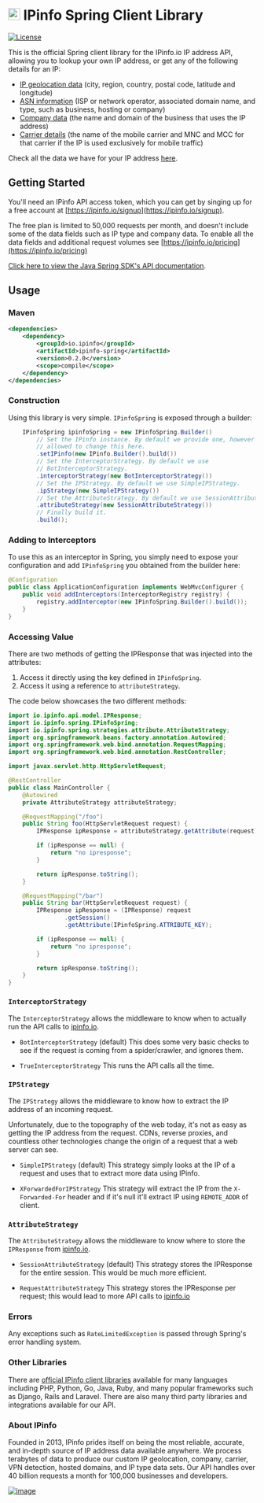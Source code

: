 # [<img src="https://ipinfo.io/static/ipinfo-small.svg" alt="IPinfo" width="24"/>](https://ipinfo.io/) IPinfo Spring Client Library

[![License](http://img.shields.io/:license-apache-blue.svg)](LICENSE)

This is the official Spring client library for the IPinfo.io IP address API,
allowing you to lookup your own IP address, or get any of the following details
for an IP:

 - [IP geolocation data](https://ipinfo.io/ip-geolocation-api) (city, region, country, postal code, latitude and longitude)
 - [ASN information](https://ipinfo.io/asn-api) (ISP or network operator, associated domain name, and type, such as business, hosting or company)
 - [Company data](https://ipinfo.io/ip-company-api) (the name and domain of the business that uses the IP address)
 - [Carrier details](https://ipinfo.io/ip-carrier-api) (the name of the mobile carrier and MNC and MCC for that carrier if the IP is used exclusively for mobile traffic)

Check all the data we have for your IP address [here](https://ipinfo.io/what-is-my-ip).

## Getting Started

You'll need an IPinfo API access token, which you can get by singing up for a
free account at [https://ipinfo.io/signup](https://ipinfo.io/signup).

The free plan is limited to 50,000 requests per month, and doesn't include some
of the data fields such as IP type and company data. To enable all the data
fields and additional request volumes see
[https://ipinfo.io/pricing](https://ipinfo.io/pricing)

[Click here to view the Java Spring SDK's API documentation](https://ipinfo.github.io/spring/).

## Usage

### Maven

```xml
<dependencies>
    <dependency>
        <groupId>io.ipinfo</groupId>
        <artifactId>ipinfo-spring</artifactId>
        <version>0.2.0</version>
        <scope>compile</scope>
    </dependency>
</dependencies>
```

### Construction

Using this library is very simple. `IPinfoSpring` is exposed through a builder:

```java
    IPinfoSpring ipinfoSpring = new IPinfoSpring.Builder()
        // Set the IPinfo instance. By default we provide one, however you're
        // allowed to change this here.
        .setIPinfo(new IPinfo.Builder().build())
        // Set the InterceptorStrategy. By default we use
        // BotInterceptorStrategy.
        .interceptorStrategy(new BotInterceptorStrategy())
        // Set the IPStrategy. By default we use SimpleIPStrategy.
        .ipStrategy(new SimpleIPStrategy())
        // Set the AttributeStrategy. By default we use SessionAttributeStrategy.
        .attributeStrategy(new SessionAttributeStrategy())
        // Finally build it.
        .build();
```

### Adding to Interceptors

To use this as an interceptor in Spring, you simply need to expose your
configuration and add `IPinfoSpring` you obtained from the builder here:

````java
@Configuration
public class ApplicationConfiguration implements WebMvcConfigurer {
    public void addInterceptors(InterceptorRegistry registry) {
        registry.addInterceptor(new IPinfoSpring.Builder().build());
    }
}
````

### Accessing Value

There are two methods of getting the IPResponse that was injected into the
attributes:

1. Access it directly using the key defined in `IPinfoSpring`.
2. Access it using a reference to `attributeStrategy`.

The code below showcases the two different methods:

````java
import io.ipinfo.api.model.IPResponse;
import io.ipinfo.spring.IPinfoSpring;
import io.ipinfo.spring.strategies.attribute.AttributeStrategy;
import org.springframework.beans.factory.annotation.Autowired;
import org.springframework.web.bind.annotation.RequestMapping;
import org.springframework.web.bind.annotation.RestController;

import javax.servlet.http.HttpServletRequest;

@RestController
public class MainController {
    @Autowired
    private AttributeStrategy attributeStrategy;

    @RequestMapping("/foo")
    public String foo(HttpServletRequest request) {
        IPResponse ipResponse = attributeStrategy.getAttribute(request);

        if (ipResponse == null) {
            return "no ipresponse";
        }

        return ipResponse.toString();
    }

    @RequestMapping("/bar")
    public String bar(HttpServletRequest request) {
        IPResponse ipResponse = (IPResponse) request
                .getSession()
                .getAttribute(IPinfoSpring.ATTRIBUTE_KEY);

        if (ipResponse == null) {
            return "no ipresponse";
        }

        return ipResponse.toString();
    }
}
````

### `InterceptorStrategy`

The `InterceptorStrategy` allows the middleware to know when to actually run
the API calls to [ipinfo.io](https://ipinfo.io/).

- `BotInterceptorStrategy` (default)
  This does some very basic checks to see if the request is coming from a
  spider/crawler, and ignores them.

- `TrueInterceptorStrategy`
  This runs the API calls all the time.

### `IPStrategy`

The `IPStrategy` allows the middleware to know how to extract the IP address of
an incoming request.

Unfortunately, due to the topography of the web today, it's not as easy as
getting the IP address from the request. CDNs, reverse proxies, and countless
other technologies change the origin of a request that a web server can see.

- `SimpleIPStrategy` (default)
  This strategy simply looks at the IP of a request and uses that to extract
  more data using IPinfo.

- `XForwardedForIPStrategy`
  This strategy will extract the IP from the `X-Forwarded-For` header and if it's null
  it'll extract IP using `REMOTE_ADDR` of client.

### `AttributeStrategy`

The `AttributeStrategy` allows the middleware to know where to store the
`IPResponse` from [ipinfo.io](https://ipinfo.io/).

- `SessionAttributeStrategy` (default)
  This strategy stores the IPResponse for the entire session. This would be
  much more efficient.

- `RequestAttributeStrategy`
  This strategy stores the IPResponse per request; this would lead to more API
  calls to [ipinfo.io](https://ipinfo.io/)

### Errors

Any exceptions such as `RateLimitedException` is passed through Spring's error
handling system.

### Other Libraries

There are [official IPinfo client libraries](https://ipinfo.io/developers/libraries) available for many languages including PHP, Python, Go, Java, Ruby, and many popular frameworks such as Django, Rails and Laravel. There are also many third party libraries and integrations available for our API.

### About IPinfo

Founded in 2013, IPinfo prides itself on being the most reliable, accurate, and in-depth source of IP address data available anywhere. We process terabytes of data to produce our custom IP geolocation, company, carrier, VPN detection, hosted domains, and IP type data sets. Our API handles over 40 billion requests a month for 100,000 businesses and developers.

[![image](https://avatars3.githubusercontent.com/u/15721521?s=128&u=7bb7dde5c4991335fb234e68a30971944abc6bf3&v=4)](https://ipinfo.io/)
